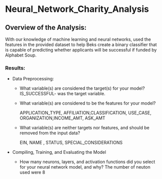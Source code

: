 # Neural_Network_Charity_Analysis

## Overview of the Analysis:
With our knowledge of machine learning and neural networks,  used the features in the provided dataset to help Beks create a binary classifier that is capable of predicting whether applicants will be successful if funded by Alphabet Soup.

### Results:
* Data Preprocessing:

    * What variable(s) are considered the target(s) for your model?
    IS_SUCCESSFUL- was the target variable.

    * What variable(s) are considered to be the features for your model?

         APPLICATION_TYPE, AFFILIATION,CLASSIFICATION,  USE_CASE, ORGANIZATION,INCOME_AMT, ASK_AMT 

    * What variable(s) are neither targets nor features, and should be removed from the input data?

        EIN, NAME , STATUS, SPECIAL_CONSIDERATIONS

* Compiling, Training, and Evaluating the Model
    * How many neurons, layers, and activation functions did  you select for your neural network model, and why?
    The number of neuton used were 8
